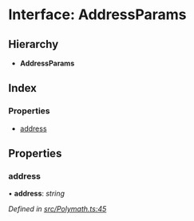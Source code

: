 # Interface: AddressParams

## Hierarchy

- **AddressParams**

## Index

### Properties

- [address](_polymath_.addressparams.md#address)

## Properties

### address

• **address**: _string_

_Defined in [src/Polymath.ts:45](https://github.com/PolymathNetwork/polymath-sdk/blob/c47ae7a/src/Polymath.ts#L45)_
